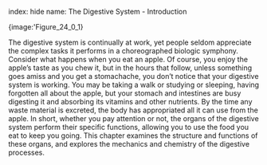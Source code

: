 index: hide
name: The Digestive System - Introduction


{image:'Figure_24_0_1}
        

The digestive system is continually at work, yet people seldom appreciate the complex tasks it performs in a choreographed biologic symphony. Consider what happens when you eat an apple. Of course, you enjoy the apple’s taste as you chew it, but in the hours that follow, unless something goes amiss and you get a stomachache, you don’t notice that your digestive system is working. You may be taking a walk or studying or sleeping, having forgotten all about the apple, but your stomach and intestines are busy digesting it and absorbing its vitamins and other nutrients. By the time any waste material is excreted, the body has appropriated all it can use from the apple. In short, whether you pay attention or not, the organs of the digestive system perform their specific functions, allowing you to use the food you eat to keep you going. This chapter examines the structure and functions of these organs, and explores the mechanics and chemistry of the digestive processes.
